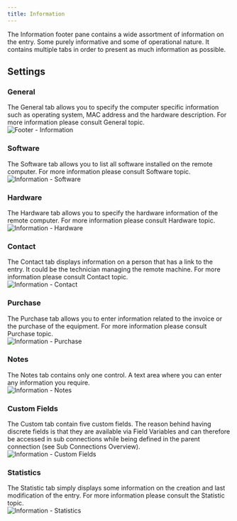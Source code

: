 ```yaml
---
title: Information
---
```

The Information footer pane contains a wide assortment of information on the entry. Some purely informative and some of operational nature. It contains multiple tabs in order to present as much information as possible.  

## Settings 

### General 

The General tab allows you to specify the computer specific information such as operating system, MAC address and the hardware description. For more information please consult General topic.  
![Footer - Information](/img/en/rdm/mac/clip10589.png) 

### Software 

The Software tab allows you to list all software installed on the remote computer. For more information please consult Software topic.  
![Information - Software](/img/en/rdm/mac/clip6013.png) 

### Hardware 

The Hardware tab allows you to specify the hardware information of the remote computer. For more information please consult Hardware topic.  
![Information - Hardware](/img/en/rdm/mac/clip6014.png) 

### Contact 

The Contact tab displays information on a person that has a link to the entry. It could be the technician managing the remote machine. For more information please consult Contact topic.  
![Information - Contact](/img/en/rdm/mac/clip6015.png) 

### Purchase  

The Purchase tab allows you to enter information related to the invoice or the purchase of the equipment. For more information please consult Purchase topic.  
![Information - Purchase](/img/en/rdm/mac/clip60171.png) 

### Notes 

The Notes tab contains only one control. A text area where you can enter any information you require.  
![Information - Notes](/img/en/rdm/mac/clip6019.png) 

### Custom Fields 

The Custom tab contain five custom fields. The reason behind having discrete fields is that they are available via Field Variables and can therefore be accessed in sub connections while being defined in the parent connection (see Sub Connections Overview).  
![Information -  Custom Fields](/img/en/rdm/mac/clip6020.png) 

### Statistics 

The Statistic tab simply displays some information on the creation and last modification of the entry. For more information please consult the Statistic topic.  
![Information - Statistics](/img/en/rdm/mac/clip6021.png) 

